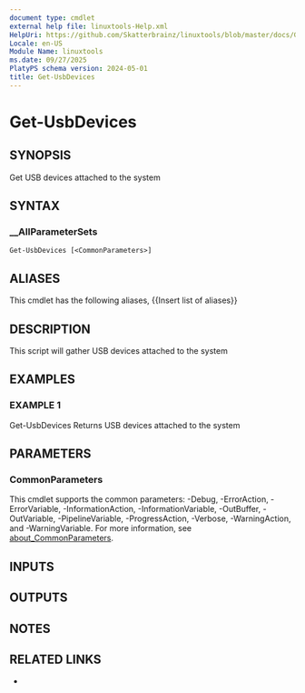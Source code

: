 ```yaml
---
document type: cmdlet
external help file: linuxtools-Help.xml
HelpUri: https://github.com/Skatterbrainz/linuxtools/blob/master/docs/Get-UsbDevices.md
Locale: en-US
Module Name: linuxtools
ms.date: 09/27/2025
PlatyPS schema version: 2024-05-01
title: Get-UsbDevices
---
```


# Get-UsbDevices

## SYNOPSIS

Get USB devices attached to the system

## SYNTAX

### __AllParameterSets

```
Get-UsbDevices [<CommonParameters>]
```

## ALIASES

This cmdlet has the following aliases,
  {{Insert list of aliases}}

## DESCRIPTION

This script will gather USB devices attached to the system

## EXAMPLES

### EXAMPLE 1

Get-UsbDevices
Returns USB devices attached to the system

## PARAMETERS

### CommonParameters

This cmdlet supports the common parameters: -Debug, -ErrorAction, -ErrorVariable,
-InformationAction, -InformationVariable, -OutBuffer, -OutVariable, -PipelineVariable,
-ProgressAction, -Verbose, -WarningAction, and -WarningVariable. For more information, see
[about_CommonParameters](https://go.microsoft.com/fwlink/?LinkID=113216).

## INPUTS

## OUTPUTS

## NOTES

## RELATED LINKS

- [](https://github.com/Skatterbrainz/linuxtools/blob/master/docs/Get-UsbDevices.md)
